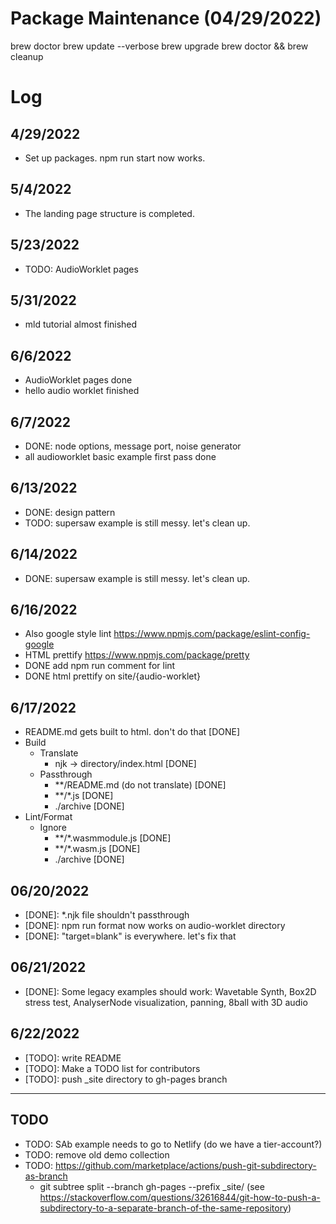 # Package Maintenance (04/29/2022)

brew doctor
brew update --verbose
brew upgrade
brew doctor && brew cleanup

# Log

## 4/29/2022
- Set up packages. npm run start now works.

## 5/4/2022
- The landing page structure is completed.

## 5/23/2022
- TODO: AudioWorklet pages

## 5/31/2022
- mld tutorial almost finished

## 6/6/2022
- AudioWorklet pages done
- hello audio worklet finished

## 6/7/2022
- DONE: node options, message port, noise generator
- all audioworklet basic example first pass done

## 6/13/2022
- DONE: design pattern
- TODO: supersaw example is still messy. let's clean up.

## 6/14/2022
- DONE: supersaw example is still messy. let's clean up.

## 6/16/2022
- Also google style lint https://www.npmjs.com/package/eslint-config-google
- HTML prettify https://www.npmjs.com/package/pretty
- DONE add npm run comment for lint
- DONE html prettify on site/{audio-worklet}

## 6/17/2022
- README.md gets built to html. don't do that [DONE]
- Build
  - Translate
    - njk -> directory/index.html [DONE]
  - Passthrough
    - **/README.md (do not translate) [DONE]
    - **/*.js [DONE]
    - ./archive [DONE]
- Lint/Format
  - Ignore
    - **/*.wasmmodule.js [DONE]
    - **/*.wasm.js [DONE]
    - ./archive [DONE]


## 06/20/2022
- [DONE]: *.njk file shouldn't passthrough
- [DONE]: npm run format now works on audio-worklet directory
- [DONE]: "target=blank" is everywhere. let's fix that

## 06/21/2022
- [DONE]: Some legacy examples should work: Wavetable Synth, Box2D stress test, 
  AnalyserNode visualization, panning, 8ball with 3D audio

## 6/22/2022
- [TODO]: write README
- [TODO]: Make a TODO list for contributors
- [TODO]: push _site directory to gh-pages branch

---

## TODO
- TODO: SAb example needs to go to Netlify (do we have a tier-account?)
- TODO: remove old demo collection
- TODO: https://github.com/marketplace/actions/push-git-subdirectory-as-branch
  - git subtree split --branch gh-pages --prefix _site/
    (see https://stackoverflow.com/questions/32616844/git-how-to-push-a-subdirectory-to-a-separate-branch-of-the-same-repository)

